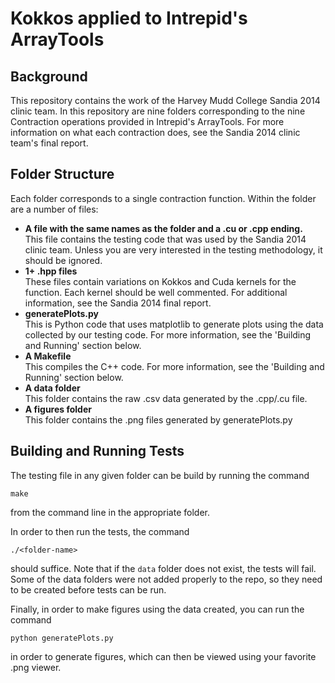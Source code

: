 # Kokkos applied to Intrepid's ArrayTools

## Background
This repository contains the work of the Harvey Mudd College Sandia 2014 clinic team. In this repository are nine folders corresponding to the nine Contraction operations provided in Intrepid's ArrayTools. For more information on what each contraction does, see the Sandia 2014 clinic team's final report.

## Folder Structure
Each folder corresponds to a single contraction function. Within the folder are a number of files:
 - **A file with the same names as the folder and a .cu or .cpp ending.** </br>
  This file contains the testing code that was used by the Sandia 2014 clinic team. Unless you are very interested in the testing methodology, it should be ignored.
 - **1+ .hpp files** </br>
 These files contain variations on Kokkos and Cuda kernels for the function. Each kernel should be well commented. For additional information, see the Sandia 2014 final report.
 - **generatePlots.py** </br>
 This is Python code that uses matplotlib to generate plots using the data collected by our testing code. For more information, see the 'Building and Running' section below.
 - **A Makefile** </br>
 This compiles the C++ code. For more information, see the 'Building and Running' section below.
 - **A data folder** </br>
 This folder contains the raw .csv data generated by the .cpp/.cu file.
 - **A figures folder** </br>
 This folder contains the .png files generated by generatePlots.py
 
## Building and Running Tests
The testing file in any given folder can be build by running the command 
```
make
```
from the command line in the appropriate folder.

In order to then run the tests, the command
```
./<folder-name>
```
should suffice. Note that if the `data` folder does not exist, the tests will fail. Some of the data folders were not added properly to the repo, so they need to be created before tests can be run.

Finally, in order to make figures using the data created, you can run the command
```
python generatePlots.py
```
in order to generate figures, which can then be viewed using your favorite .png viewer.
